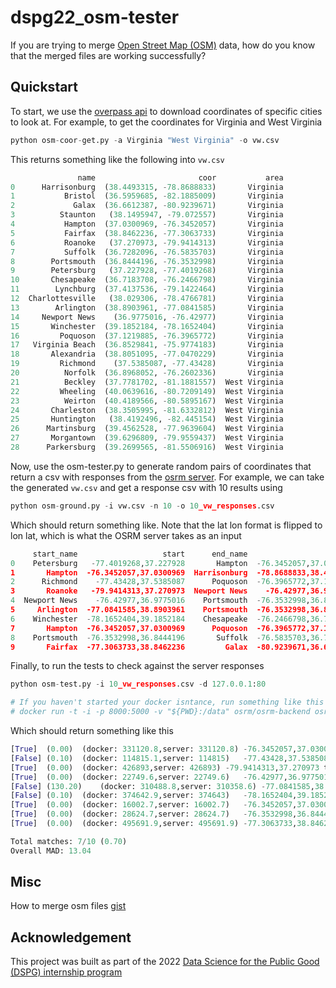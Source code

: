 # dspg22_osm-tester
If you are trying to merge [Open Street Map (OSM)](https://www.openstreetmap.org/#map=5/38.007/-95.844) data, how do you know that the merged files are working successfully?

Quickstart
---
To start, we use the [overpass api](https://wiki.openstreetmap.org/wiki/Overpass_API) to download coordinates of specific cities to look at. For example, to get the coordinates for Virginia and West Virginia

```python
python osm-coor-get.py -a Virginia "West Virginia" -o vw.csv
```
This returns something like the following into ```vw.csv```
```python
               name                       coor           area
0      Harrisonburg  (38.4493315, -78.8688833)       Virginia
1           Bristol  (36.5959685, -82.1885009)       Virginia
2             Galax  (36.6612387, -80.9239671)       Virginia
3          Staunton   (38.1495947, -79.072557)       Virginia
4           Hampton  (37.0300969, -76.3452057)       Virginia
5           Fairfax  (38.8462236, -77.3063733)       Virginia
6           Roanoke   (37.270973, -79.9414313)       Virginia
7           Suffolk  (36.7282096, -76.5835703)       Virginia
8        Portsmouth  (36.8444196, -76.3532998)       Virginia
9        Petersburg   (37.227928, -77.4019268)       Virginia
10       Chesapeake  (36.7183708, -76.2466798)       Virginia
11        Lynchburg  (37.4137536, -79.1422464)       Virginia
12  Charlottesville   (38.029306, -78.4766781)       Virginia
13        Arlington  (38.8903961, -77.0841585)       Virginia
14     Newport News    (36.9775016, -76.42977)       Virginia
15       Winchester  (39.1852184, -78.1652404)       Virginia
16         Poquoson  (37.1219885, -76.3965772)       Virginia
17   Virginia Beach  (36.8529841, -75.9774183)       Virginia
18       Alexandria  (38.8051095, -77.0470229)       Virginia
19         Richmond    (37.5385087, -77.43428)       Virginia
20          Norfolk  (36.8968052, -76.2602336)       Virginia
21          Beckley  (37.7781702, -81.1881557)  West Virginia
22         Wheeling  (40.0639616, -80.7209149)  West Virginia
23          Weirton  (40.4189566, -80.5895167)  West Virginia
24       Charleston  (38.3505995, -81.6332812)  West Virginia
25       Huntington   (38.4192496, -82.445154)  West Virginia
26      Martinsburg  (39.4562528, -77.9639604)  West Virginia
27       Morgantown  (39.6296809, -79.9559437)  West Virginia
28      Parkersburg  (39.2699565, -81.5506916)  West Virginia
```

Now, use the osm-tester.py to generate random pairs of coordinates that return a csv with responses from the [osrm server](https://router.project-osrm.org/). For example, we can take the generated ```vw.csv``` and get a response csv with 10 results using
```python
python osm-ground.py -i vw.csv -n 10 -o 10_vw_responses.csv
```
Which should return something like. Note that the lat lon format is flipped to lon lat, which is what the OSRM server takes as an input
```python
     start_name                   start      end_name                     end                                              query                                           response
0    Petersburg   -77.4019268,37.227928       Hampton  -76.3452057,37.0300969  https://router.project-osrm.org/route/v1/drivi...  {"code":"Ok","routes":[{"geometry":"ebfbFdqlwM...
1       Hampton  -76.3452057,37.0300969  Harrisonburg  -78.8688833,38.4493315  https://router.project-osrm.org/route/v1/drivi...  {"code":"Ok","routes":[{"geometry":"{m_aFvd~pM...
2      Richmond    -77.43428,37.5385087      Poquoson  -76.3965772,37.1219885  https://router.project-osrm.org/route/v1/drivi...  {"code":"Ok","routes":[{"geometry":"{sbdF~}rwM...
3       Roanoke   -79.9414313,37.270973  Newport News    -76.42977,36.9775016  https://router.project-osrm.org/route/v1/drivi...  {"code":"Ok","routes":[{"geometry":"yonbF|p|fN...
4  Newport News    -76.42977,36.9775016    Portsmouth  -76.3532998,36.8444196  https://router.project-osrm.org/route/v1/drivi...  {"code":"Ok","routes":[{"geometry":"mdu`F~tnqM...
5     Arlington  -77.0841585,38.8903961    Portsmouth  -76.3532998,36.8444196  https://router.project-osrm.org/route/v1/drivi...  {"code":"Ok","routes":[{"geometry":"ixjlF`onuM...
6    Winchester  -78.1652404,39.1852184    Chesapeake  -76.2466798,36.7183708  https://router.project-osrm.org/route/v1/drivi...  {"code":"Ok","routes":[{"geometry":"ukdnFpxa|M...
7       Hampton  -76.3452057,37.0300969      Poquoson  -76.3965772,37.1219885  https://router.project-osrm.org/route/v1/drivi...  {"code":"Ok","routes":[{"geometry":"{m_aFvd~pM...
8    Portsmouth  -76.3532998,36.8444196       Suffolk  -76.5835703,36.7282096  https://router.project-osrm.org/route/v1/drivi...  {"code":"Ok","routes":[{"geometry":"sc{_Ffz_qM...
9       Fairfax  -77.3063733,38.8462236         Galax  -80.9239671,36.6612387  https://router.project-osrm.org/route/v1/drivi...  {"code":"Ok","routes":[{"geometry":"{cblFz{yvM...
```

Finally, to run the tests to check against the server responses
```python
python osm-test.py -i 10_vw_responses.csv -d 127.0.0.1:80

# If you haven't started your docker isntance, run something like this first: 
# docker run -t -i -p 8000:5000 -v "${PWD}:/data" osrm/osrm-backend osrm-routed --algorithm mld /data/<filename>.osrm, where 8000 would be the local port, and 5000 the docker port
```

Which should return something like this
```python
[True]	(0.00)	(docker: 331120.8,server: 331120.8)	-76.3452057,37.0300969 to -78.8688833,38.4493315
[False]	(0.10)	(docker: 114815.1,server: 114815)	-77.43428,37.5385087 to -76.3965772,37.1219885
[True]	(0.00)	(docker: 426893,server: 426893)	-79.9414313,37.270973 to -76.42977,36.9775016
[True]	(0.00)	(docker: 22749.6,server: 22749.6)	-76.42977,36.9775016 to -76.3532998,36.8444196
[False]	(130.20)	(docker: 310488.8,server: 310358.6)	-77.0841585,38.8903961 to -76.3532998,36.8444196
[False]	(0.10)	(docker: 374642.9,server: 374643)	-78.1652404,39.1852184 to -76.2466798,36.7183708
[True]	(0.00)	(docker: 16002.7,server: 16002.7)	-76.3452057,37.0300969 to -76.3965772,37.1219885
[True]	(0.00)	(docker: 28624.7,server: 28624.7)	-76.3532998,36.8444196 to -76.5835703,36.7282096
[True]	(0.00)	(docker: 495691.9,server: 495691.9)	-77.3063733,38.8462236 to -80.9239671,36.6612387

Total matches: 7/10 (0.70)
Overall MAD: 13.04
```

Misc
---
How to merge osm files [gist](https://gist.github.com/yaoeh/859cefaea7b61046d084ead1b3d104a1)

Acknowledgement
---
This project was built as part of the 2022 [Data Science for the Public Good (DSPG) internship program](https://biocomplexity.virginia.edu/data-science-public-good-internship-program)
